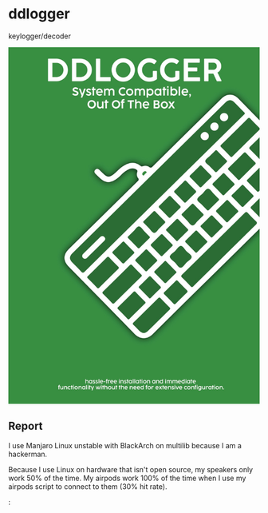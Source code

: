 # ddlogger

keylogger/decoder

![ddlogger](ddlogger.jpg "ddlogger")

## Report

I use Manjaro Linux unstable with BlackArch on multilib because I am a hackerman.

Because I use Linux on hardware that isn't open source, my speakers only work 50% of the time.
My airpods work 100% of the time when I use my airpods script to connect to them (30% hit rate).

:
